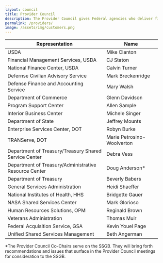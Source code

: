 ```yaml
---
layout: council
title: Provider Council
description: The Provider Council gives Federal agencies who deliver financial management, human resources, acquisition, travel grants management, and the IT a voice in the development of the shared services ecosystem.   
permalink: /providers/
image: /assets/img/customers.png
---
```

| Representation     | Name           | 
| ------------- |-------------| 
| USDA    | Mike Clanton | 
| Financial Management Services, USDA      | CJ Staton      | 
| National Finance Center, USDA | Calvin Turner|  
| Defernse Civilian Advisory Service | Mark Breckenridge      |  
| Defense Finance and Accounting Service | Mary Walsh      |  
| Department of Commerce | Glenn Davidson      |  
| Program Support Center | Allen Sample     |  
| Interior Business Center | Michele Singer        |  
| Department of State | Jeffrey Mounts   |  
| Enterprise Services Center, DOT | Robyn Burke      |  
| TRANServe, DOT | Marie Petrosino-Woolverton       |  
| Department of Treasury/Treasury Shared Service Center | Debra Vess      |  
| Department of Treasury/Administrative Resource Center | Doug Anderson*       |  
| Department of Treasury | Beverly Babers    |  
| General Services Administration | Heidi Shaeffer      |  
| National Institutes of Health, HHS | Bridgette Gauer   |  
| NASA Shared Services Center | Mark Glorioso       |  
| Human Resources Solutions, OPM |  Reginald Brown     |  
| Veterans Administration |Thomas Muir       |  
| Federal Acquisition Service, GSA | Kevin Youel Page      |  
| Unified Shared Services Management | Beth Angerman      |  

*The Provider Council Co-Chairs serve on the SSGB. They will bring forth recommendations and issues that surface in the Provider Council meetings for consideration to the SSGB.
